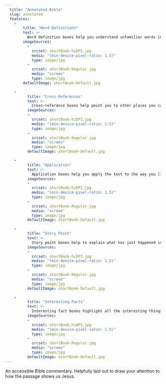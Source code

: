 ```yaml
---
  title: "Annotated Bible"
  slug: annotated
  features:
    -
        title: "Word Definitions"
        text: >-
          Word definition boxes help you understand unfamiliar words in their biblical context.
        imageSources:
          -
            srcset: shortBook-hiDPI.jpg
            media: "(min-device-pixel-ratio: 1.5)"
            type: image/jpg
          -
            srcset: shortBook-Regular.jpg
            media: "screen"
            type: image/jpg
        defaultImage: shortBook-Default.jpg

    -
          title: "Cross-References"
          text: >-
            Cross-reference boxes help point you to other places you can see this idea in the bible.
          imageSources:
          -
            srcset: shortBook-hiDPI.jpg
            media: "(min-device-pixel-ratio: 1.5)"
            type: image/jpg
          -
            srcset: shortBook-Regular.jpg
            media: "screen"
            type: image/jpg
          defaultImage: shortBook-Default.jpg

    -
          title: "Application"
          text: >-
            Application boxes help you apply the text to the way you live your life.
          imageSources:
          -
            srcset: shortBook-hiDPI.jpg
            media: "(min-device-pixel-ratio: 1.5)"
            type: image/jpg
          -
            srcset: shortBook-Regular.jpg
            media: "screen"
            type: image/jpg
          defaultImage: shortBook-Default.jpg

    -
          title: "Story Point"
          text: >-
            Story point boxes help to explain what has just happened in the passage.
          imageSources:
          -
            srcset: shortBook-hiDPI.jpg
            media: "(min-device-pixel-ratio: 1.5)"
            type: image/jpg
          -
            srcset: shortBook-Regular.jpg
            media: "screen"
            type: image/jpg
          defaultImage: shortBook-Default.jpg

    -
          title: "Interesting Facts"
          text: >-
            Interesting fact boxes highlight all the interesting things you can find along the way to the main point of the passage.
          imageSources:
          -
            srcset: shortBook-hiDPI.jpg
            media: "(min-device-pixel-ratio: 1.5)"
            type: image/jpg
          -
            srcset: shortBook-Regular.jpg
            media: "screen"
            type: image/jpg
          defaultImage: shortBook-Default.jpg
---
```

An accessible Bible commentary. Helpfully laid out to draw your attention to how the passage shows us Jesus.

